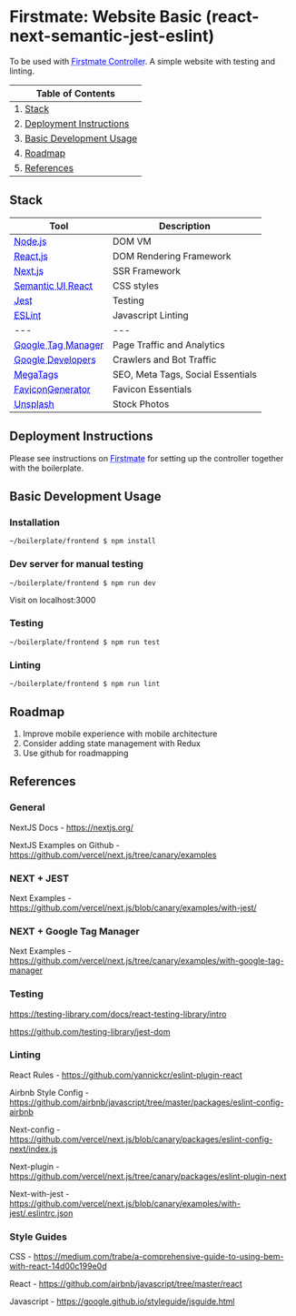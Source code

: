 # Firstmate: Website Basic (react-next-semantic-jest-eslint)
To be used with <a href="https://github.com/Duncan-Brain/firstmate" style="color: blue; text-decoration: underline; text-decoration-style: dotted;">Firstmate Controller</a>. A simple website with testing and linting.

| Table of Contents |
| --- |
| 1. [Stack](#stack) |
| 2. [Deployment Instructions](#deployment-instructions)
| 3. [Basic Development Usage](#basic-development-usage) |
| 4. [Roadmap](#roadmap) |
| 5. [References](#references) |

## Stack
| Tool | Description |
| --- | --- |
| <a href="https://nodejs.org/en/" style="color: blue; text-decoration: underline; text-decoration-style: dotted;">Node.js</a> | DOM VM |
| <a href="https://reactjs.org/" style="color: blue; text-decoration: underline; text-decoration-style: dotted;">React.js</a> | DOM Rendering Framework |
| <a href="https://nextjs.org/" style="color: blue; text-decoration: underline; text-decoration-style: dotted;">Next.js</a> | SSR Framework |
| <a href="https://react.semantic-ui.com/" style="color: blue; text-decoration: underline; text-decoration-style: dotted;">Semantic UI React</a> | CSS styles |
| <a href="https://jestjs.io/" style="color: blue; text-decoration: underline; text-decoration-style: dotted;">Jest</a> | Testing |
| <a href="https://eslint.org/" style="color: blue; text-decoration: underline; text-decoration-style: dotted;">ESLint</a> | Javascript Linting |
| --- | --- |
| <a href="https://marketingplatform.google.com/" style="color: blue; text-decoration: underline; text-decoration-style: dotted;">Google Tag Manager</a> | Page Traffic and Analytics |
| <a href="https://developers.google.com/search/docs/advanced/crawling/overview" style="color: blue; text-decoration: underline; text-decoration-style: dotted;">Google Developers</a> | Crawlers and Bot Traffic |
| <a href="https://megatags.co/" style="color: blue; text-decoration: underline; text-decoration-style: dotted;">MegaTags</a> | SEO, Meta Tags, Social Essentials |
| <a href="https://realfavicongenerator.net/" style="color: blue; text-decoration: underline; text-decoration-style: dotted;">FaviconGenerator</a> | Favicon Essentials |
| <a href="https://unsplash.com/" style="color: blue; text-decoration: underline; text-decoration-style: dotted;">Unsplash</a> | Stock Photos |

## Deployment Instructions
Please see instructions on <a href="https://github.com/Duncan-Brain/firstmate#boilerplate-setup" style="color: blue; text-decoration: underline; text-decoration-style: dotted;">Firstmate</a> for setting up the controller together with the boilerplate.

## Basic Development Usage
### Installation
`~/boilerplate/frontend $ npm install`

### Dev server for manual testing
`~/boilerplate/frontend $ npm run dev`

Visit on localhost:3000

### Testing
`~/boilerplate/frontend $ npm run test`

### Linting
`~/boilerplate/frontend $ npm run lint`

## Roadmap
1. Improve mobile experience with mobile architecture
2. Consider adding state management with Redux
3. Use github for roadmapping

## References
### General
NextJS Docs - https://nextjs.org/

NextJS Examples on Github - https://github.com/vercel/next.js/tree/canary/examples

### NEXT + JEST
Next Examples - https://github.com/vercel/next.js/blob/canary/examples/with-jest/

### NEXT + Google Tag Manager
Next Examples - https://github.com/vercel/next.js/tree/canary/examples/with-google-tag-manager

### Testing
https://testing-library.com/docs/react-testing-library/intro

https://github.com/testing-library/jest-dom

### Linting
React Rules - https://github.com/yannickcr/eslint-plugin-react

Airbnb Style Config - https://github.com/airbnb/javascript/tree/master/packages/eslint-config-airbnb

Next-config - https://github.com/vercel/next.js/blob/canary/packages/eslint-config-next/index.js

Next-plugin - https://github.com/vercel/next.js/tree/canary/packages/eslint-plugin-next

Next-with-jest - https://github.com/vercel/next.js/blob/canary/examples/with-jest/.eslintrc.json

### Style Guides
CSS - https://medium.com/trabe/a-comprehensive-guide-to-using-bem-with-react-14d00c199e0d

React - https://github.com/airbnb/javascript/tree/master/react

Javascript - https://google.github.io/styleguide/jsguide.html
